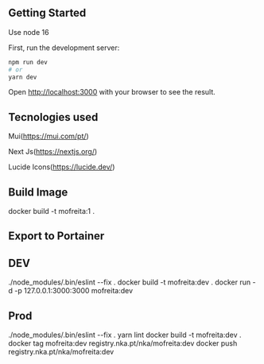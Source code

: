 ## Getting Started

Use node 16

First, run the development server:

```bash
npm run dev
# or
yarn dev
```

Open [http://localhost:3000](http://localhost:3000) with your browser to see the result.


## Tecnologies used

Mui(https://mui.com/pt/)

Next Js(https://nextjs.org/)

Lucide Icons(https://lucide.dev/)

## Build Image
docker build -t mofreita:1 .


## Export to Portainer

## DEV
./node_modules/.bin/eslint --fix .
docker build -t mofreita:dev .
docker run -d -p 127.0.0.1:3000:3000 mofreita:dev

## Prod
./node_modules/.bin/eslint --fix .
yarn lint
docker build -t mofreita:dev .
docker tag mofreita:dev registry.nka.pt/nka/mofreita:dev
docker push registry.nka.pt/nka/mofreita:dev